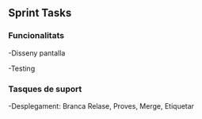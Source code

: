 ## Sprint Tasks

### Funcionalitats

-Disseny pantalla  

-Testing  

### Tasques de suport

-Desplegament: Branca Relase, Proves, Merge, Etiquetar
